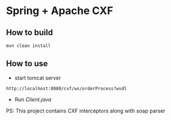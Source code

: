 # Spring + Apache CXF


## How to build

```
mvn clean install
```

## How to use 

* start tomcat server

```
http://localhost:8080/cxf/ws/orderProcess?wsdl
```


* Run _Client.java_ 


PS: This project contains CXF interceptors along with soap parser




